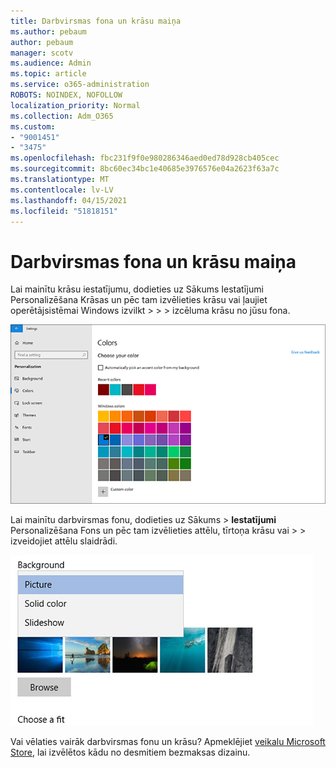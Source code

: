 ```yaml
---
title: Darbvirsmas fona un krāsu maiņa
ms.author: pebaum
author: pebaum
manager: scotv
ms.audience: Admin
ms.topic: article
ms.service: o365-administration
ROBOTS: NOINDEX, NOFOLLOW
localization_priority: Normal
ms.collection: Adm_O365
ms.custom:
- "9001451"
- "3475"
ms.openlocfilehash: fbc231f9f0e980286346aed0ed78d928cb405cec
ms.sourcegitcommit: 8bc60ec34bc1e40685e3976576e04a2623f63a7c
ms.translationtype: MT
ms.contentlocale: lv-LV
ms.lasthandoff: 04/15/2021
ms.locfileid: "51818151"
---
```

# <a name="change-your-desktop-background-and-colors"></a>Darbvirsmas fona un krāsu maiņa

Lai mainītu krāsu iestatījumu, dodieties uz Sākums Iestatījumi Personalizēšana Krāsas un pēc tam izvēlieties krāsu vai ļaujiet operētājsistēmai Windows izvilkt  >    >    >  izcēluma krāsu no jūsu fona.

![Personalizējiet savas krāsas operētājsistēmā Windows.](media/windows-personalization-colors.png)

Lai mainītu darbvirsmas fonu, dodieties uz Sākums   >  **Iestatījumi** Personalizēšana Fons un pēc tam izvēlieties attēlu, tīrtoņa krāsu vai  >    >  izveidojiet attēlu slaidrādi. 

![Mainiet windows darbvirsmas fonu.](media/windows-desktop-background.png)

Vai vēlaties vairāk darbvirsmas fonu un krāsu? Apmeklējiet [veikalu Microsoft Store,](https://www.microsoft.com/store/collections/windowsthemes) lai izvēlētos kādu no desmitiem bezmaksas dizainu.
